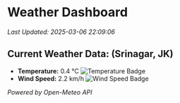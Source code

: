 
# Weather Dashboard

_Last Updated: 2025-03-06 22:09:06_

## Current Weather Data: (Srinagar, JK)
- **Temperature:** 0.4 °C ![Temperature Badge](https://img.shields.io/badge/Temperature-Low%20Temp-blue)
- **Wind Speed:** 2.2 km/h ![Wind Speed Badge](https://img.shields.io/badge/Wind%20Speed-Light%20Wind-blue)

*Powered by Open-Meteo API*
